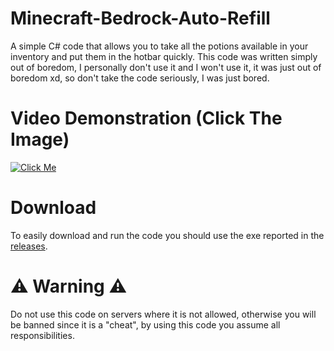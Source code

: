 # Minecraft-Bedrock-Auto-Refill
A simple C# code that allows you to take all the potions available in your inventory and put them in the hotbar quickly.
This code was written simply out of boredom, I personally don't use it and I won't use it, it was just out of boredom xd, so don't take the code seriously, I was just bored.

# Video Demonstration (Click The Image)
[![Click Me](https://img.youtube.com/vi/glGUwHp5wqI/0.jpg)](https://youtu.be/glGUwHp5wqI)

# Download
To easily download and run the code you should use the exe reported in the [releases](https://github.com/cheditx/Minecraft-Bedrock-Auto-Refill/releases/tag/v1).

# ⚠️ Warning ⚠️
Do not use this code on servers where it is not allowed, otherwise you will be banned since it is a "cheat", by using this code you assume all responsibilities.

